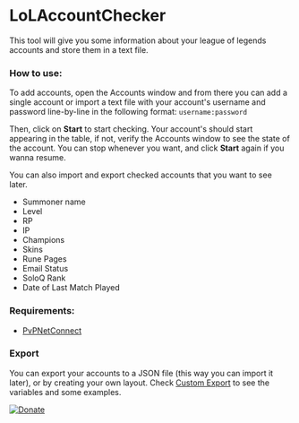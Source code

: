 # LoLAccountChecker

This tool will give you some information about your league of legends accounts and store them in a text file.

### How to use:
To add accounts, open the Accounts window and from there you can add a single account or import a text file with your account's username and password line-by-line in the following format:
``
username:password
``

Then, click on **Start** to start checking. Your account's should start appearing in the table, if not, verify the Accounts window to see the state of the account. You can stop whenever you want, and click **Start** again if you wanna resume.
 
You can also import and export checked accounts that you want to see later.

* Summoner name
* Level
* RP
* IP
* Champions
* Skins
* Rune Pages
* Email Status
* SoloQ Rank
* Date of Last Match Played

### Requirements:

 * [PvPNetConnect](https://github.com/madk/PVPNetConnect)

### Export
You can export your accounts to a JSON file (this way you can import it later), or by creating your own layout. Check [Custom Export](https://github.com/madk/LoLAccountChecker/blob/master/Custom%20Export.md) to see the variables and some examples.

[![Donate](https://www.paypalobjects.com/en_US/i/btn/btn_donate_LG.gif)](https://www.paypal.com/cgi-bin/webscr?cmd=_s-xclick&hosted_button_id=CHEV6LWPMHUMW)
